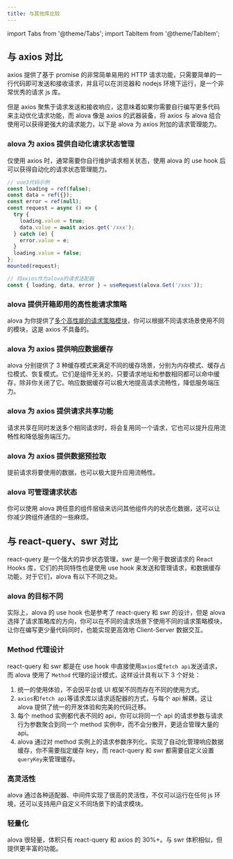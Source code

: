 ```yaml
---
title: 与其他库比较
---
```


import Tabs from '@theme/Tabs';
import TabItem from '@theme/TabItem';

## 与 axios 对比

axios 提供了基于 promise 的非常简单易用的 HTTP 请求功能，只需要简单的一行代码即可发送和接收请求，并且可以在浏览器和 nodejs 环境下运行，是一个非常优秀的请求 js 库。

但是 axios 聚焦于请求发送和接收响应，这意味着如果你需要自行编写更多代码来主动优化请求功能，而 alova 像是 axios 的武器装备，将 axios 与 alova 组合使用可以获得更强大的请求能力，以下是 alova 为 axios 附加的请求管理能力。

### alova 为 axios 提供自动化请求状态管理

仅使用 axios 时，通常需要你自行维护请求相关状态，使用 alova 的 use hook 后可以获得自动化的请求状态管理能力。

<Tabs>
<TabItem value="1" label="仅axios">

```javascript
// vue3代码示例
const loading = ref(false);
const data = ref({});
const error = ref(null);
const request = async () => {
  try {
    loading.value = true;
    data.value = await axios.get('/xxx');
  } catch (e) {
    error.value = e;
  }
  loading.value = false;
};
mounted(request);
```

</TabItem>
<TabItem value="2" label="axios+alova">

```javascript
// 将axios作为alova的请求适配器
const { loading, data, error } = useRequest(alova.Get('/xxx'));
```

</TabItem>
</Tabs>

### alova 提供开箱即用的高性能请求策略

alova 为你提供了[多个高性能的请求策略模块](/next/tutorial/client/strategy)，你可以根据不同请求场景使用不同的模块，这是 axios 不具备的。

### alova 为 axios 提供响应数据缓存

alova 分别提供了 3 种缓存模式来满足不同的缓存场景，分别为内存模式、缓存占位模式、恢复模式。它们是组件无关的，只要请求地址和参数相同都可以命中缓存，除非你关闭了它。响应数据缓存可以极大地提高请求流畅性，降低服务端压力。

### alova 为 axios 提供请求共享功能

请求共享在同时发送多个相同请求时，将会复用同一个请求，它也可以提升应用流畅性和降低服务端压力。

### alova 为 axios 提供数据预拉取

提前请求将要使用的数据，也可以极大提升应用流畅性。

### alova 可管理请求状态

你可以使用 alova 跨任意的组件层级来访问其他组件内的状态化数据，这可以让你减少跨组件通信的一些麻烦。

## 与 react-query、swr 对比

react-query 是一个强大的异步状态管理，swr 是一个用于数据请求的 React Hooks 库，它们的共同特性也是使用 use hook 来发送和管理请求，和数据缓存功能，对于它们，alova 有以下不同之处。

### alova 的目标不同

实际上，alova 的 use hook 也是参考了 react-query 和 swr 的设计，但是 alova 选择了请求策略库的方向，你可以在不同的请求场景下使用不同的请求策略模块，让你在编写更少量代码同时，也能实现更高效地 Client-Server 数据交互。

### Method 代理设计

react-query 和 swr 都是在 use hook 中直接使用`axios`或`fetch api`发送请求，而 alova 使用了 `Method` 代理的设计模式，这样设计具有以下 3 个好处：

1. 统一的使用体验，不会因平台或 UI 框架不同而存在不同的使用方式。
2. `axios`和`fetch api`等请求库以请求适配器的方式，与每个 api 解耦，这让 alova 提供了统一的开发体验和完美的代码迁移。
3. 每个 method 实例都代表不同的 api，你可以将同一个 api 的请求参数与请求行为参数聚合到同一个 method 实例中，而不会分散开，更适合管理大量的 api。
4. alova 通过对 method 实例上的请求参数序列化，实现了自动化管理响应数据缓存，你不需要指定缓存 key，而 react-query 和 swr 都需要自定义设置`queryKey`来管理缓存。

### 高灵活性

alova 通过各种适配器、中间件实现了很高的灵活性，不仅可以运行在任何 js 环境，还可以支持用户自定义不同场景下的请求模块。

### 轻量化

alova 很轻量，体积只有 react-query 和 axios 的 30%+。与 swr 体积相似，但提供更丰富的功能。
